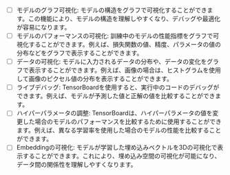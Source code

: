 - [ ] モデルのグラフ可視化: モデルの構造をグラフで可視化することができます。この機能により、モデルの構造を理解しやすくなり、デバッグや最適化が容易になります。
- [ ] モデルのパフォーマンスの可視化: 訓練中のモデルの性能指標をグラフで可視化することができます。例えば、損失関数の値、精度、パラメータの値の分布などをグラフで表示することができます。
- [ ] データの可視化: モデルに入力されるデータの分布や、データの変化をグラフで表示することができます。例えば、画像の場合は、ヒストグラムを使用して画像のピクセル値の分布を表示することができます。
- [ ] ライブデバッグ: TensorBoardを使用すると、実行中のコードのデバッグができます。例えば、モデルが予測した値と正解の値を比較することができます。
- [ ] ハイパーパラメータの調整: TensorBoardは、ハイパーパラメータの値を変更した場合のモデルのパフォーマンスを比較するために使用することができます。例えば、異なる学習率を使用した場合のモデルの性能を比較することができます。
- [ ] Embeddingの可視化: モデルが学習した埋め込みベクトルを3Dの可視化で表示することができます。これにより、埋め込み空間の可視化が可能になり、データ間の関係性を理解しやすくなります。
